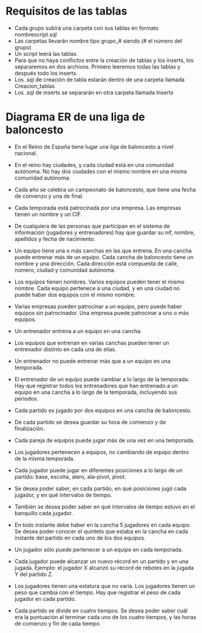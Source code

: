 # Requisitos de las tablas

* Cada grupo subirá una carpeta con sus tablas en formato nombrescript.sql
* Las carpetas llevarán nombre tipo grupo_# siendo (# el número del grupo)
* Un script leerá las tablas.
* Para que no haya conflictos entre la creación de tablas y los inserts, los separaremos en dos archivos. Primero leeremos todas las tablas y después todo los inserts.
* Los .sql de creación de tabla estarán dentro de una carpeta llamada Creacion_tablas
* Los .sql de inserts se separarán en otra carpeta llamada Inserts

# Diagrama ER de una liga de baloncesto
*  En el Reino de España tiene lugar una liga de baloncesto a nivel nacional.
*  En el reino hay ciudades, y cada ciudad está en una comunidad autónoma. No hay dos ciudades con el mismo
nombre en una misma comunidad autónoma.
*  Cada año se celebra un campeonato de baloncesto, que tiene una fecha de comienzo y una de final.
* Cada temporada está patrocinada por una empresa. Las empresas tienen un nombre y un CIF.
* De cualquiera de las personas que participan en el sistema de información (jugadores y entrenadores) hay que
guardar su nif, nombre, apellidos y fecha de nacimiento.
* Un equipo tiene una o más canchas en las que entrena. En una cancha puede entrenar más de un equipo. Cada
cancha de baloncesto tiene un nombre y una dirección. Cada dirección está compuesta de calle, número, ciudad
y comunidad autónoma.
*  Los equipos tienen nombres. Varios equipos pueden tener el mismo nombre. Cada equipo pertenece a una ciudad,
y en una ciudad no puede haber dos equipos con el mismo nombre.
* Varias empresas pueden patrocinar a un equipo, pero puede haber equipos sin patrocinador. Una empresa puede
patrocinar a uno o más equipos.
* Un entrenador entrena a un equipo en una cancha.
* Los equipos que entrenan en varias canchas pueden tener un entrenador distinto en cada una de ellas.
* Un entrenador no puede entrenar más que a un equipo en una temporada.
* El entrenador de un equipo puede cambiar a lo largo de la temporada. Hay que registrar todos los entrenadores
que han entrenado a un equipo en una cancha a lo largo de la temporada, incluyendo sus periodos.

* Cada partido es jugado por dos equipos en una cancha de baloncesto.
* De cada partido se desea guardar su hora de comienzo y de finalización.
* Cada pareja de equipos puede jugar más de una vez en una temporada.
* Los jugadores pertenecen a equipos, no cambiando de equipo dentro de la misma temporada.
* Cada jugador puede jugar en diferentes posiciones a lo largo de un partido: base, escolta, alero, ala-pivot, pivot.
* Se desea poder saber, en cada partido, en qué posiciones jugó cada jugador, y en qué intervalos de tiempo.
* También se desea poder saber en qué intervalos de tiempo estuvo en el banquillo cada jugador.
* En todo instante debe haber en la cancha 5 jugadores en cada equipo. Se desea poder conocer el quinteto que
estaba en la cancha en cada instante del partido en cada uno de los dos equipos.
*  Un jugador sólo puede pertenecer a un equipo en cada temporada.
* Cada jugador puede alcanzar un nuevo récord en un partido y en una jugada. Ejemplo: el jugador X alcanzó su
récord de rebotes en la jugada Y del partido Z.
* Los jugadores tienen una estatura que no varı́a. Los jugadores tienen un peso que cambia con el tiempo. Hay
que registrar el peso de cada jugador en cada partido.
* Cada partido se divide en cuatro tiempos. Se desea poder saber cuál era la puntuación al terminar cada uno de
los cuatro tiempos, y las horas de comienzo y fin de cada tiempo.
